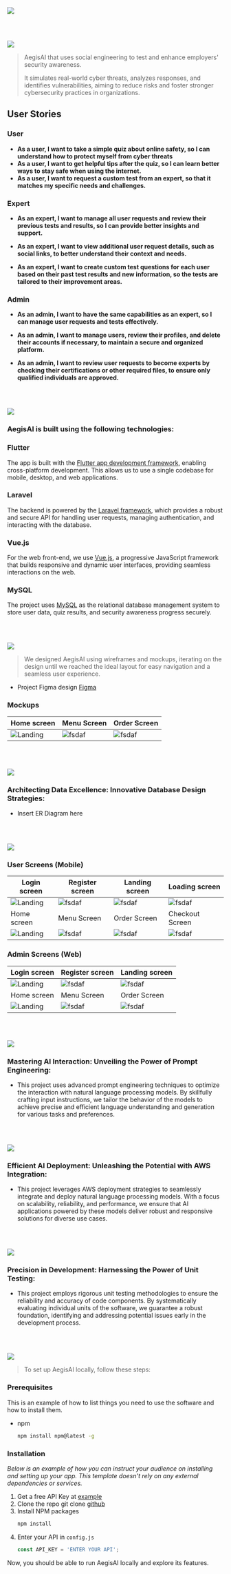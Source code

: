 <img src="./readme/title1.svg"/>

<br><br>

<!-- project philosophy -->
<img src="./readme/title2.svg"/>

> AegisAI that uses social engineering to test and enhance employers' security awareness.
>
>  It simulates real-world cyber threats, analyzes responses, and identifies vulnerabilities, aiming to reduce risks and foster stronger cybersecurity practices in organizations.

## User Stories
### User
- **As a user, I want to take a simple quiz about online safety, so I can understand how to protect myself from cyber threats**
- **As a user, I want to get helpful tips after the quiz, so I can learn better ways to stay safe when using the internet.**
- **As a user, I want to request a custom test from an expert, so that it matches my specific needs and challenges.**

### Expert
- **As an expert, I want to manage all user requests and review their previous tests and results, so I can provide better insights and support.**

- **As an expert, I want to view additional user request details, such as social links, to better understand their context and needs.**

- **As an expert, I want to create custom test questions for each user based on their past test results and new information, so the tests are tailored to their improvement areas.**

### Admin
- **As an admin, I want to have the same capabilities as an expert, so I can manage user requests and tests effectively.**

- **As an admin, I want to manage users, review their profiles, and delete their accounts if necessary, to maintain a secure and organized platform.**

- **As an admin, I want to review user requests to become experts by checking their certifications or other required files, to ensure only qualified individuals are approved.**

<br><br>
<!-- Tech stack -->
<img src="./readme/title3.svg"/>

###  AegisAI is built using the following technologies:

### Flutter
The app is built with the [Flutter app development framework](https://flutter.dev/), enabling cross-platform development. This allows us to use a single codebase for mobile, desktop, and web applications.

### Laravel
The backend is powered by the [Laravel framework](https://laravel.com/), which provides a robust and secure API for handling user requests, managing authentication, and interacting with the database.

### Vue.js
For the web front-end, we use [Vue.js](https://vuejs.org/), a progressive JavaScript framework that builds responsive and dynamic user interfaces, providing seamless interactions on the web.

### MySQL
The project uses [MySQL](https://www.mysql.com/) as the relational database management system to store user data, quiz results, and security awareness progress securely.


<br><br>
<!-- UI UX -->
<img src="./readme/title4.svg"/>


> We designed AegisAI using wireframes and mockups, iterating on the design until we reached the ideal layout for easy navigation and a seamless user experience.

- Project Figma design [Figma](https://www.figma.com/design/OSIpVHQafWlkto6pnhEM7t/Final-Project?node-id=0-1&t=LCd9DlfpPxIjU8cO-1)


### Mockups
| Home screen  | Menu Screen | Order Screen |
| ---| ---| ---|
| ![Landing](./readme/demo/1440x1024.png) | ![fsdaf](./readme/demo/1440x1024.png) | ![fsdaf](./readme/demo/1440x1024.png) |

<br><br>

<!-- Database Design -->
<img src="./readme/title5.svg"/>

###  Architecting Data Excellence: Innovative Database Design Strategies:

- Insert ER Diagram here


<br><br>


<!-- Implementation -->
<img src="./readme/title6.svg"/>


### User Screens (Mobile)
| Login screen  | Register screen | Landing screen | Loading screen |
| ---| ---| ---| ---|
| ![Landing](https://placehold.co/900x1600) | ![fsdaf](https://placehold.co/900x1600) | ![fsdaf](https://placehold.co/900x1600) | ![fsdaf](https://placehold.co/900x1600) |
| Home screen  | Menu Screen | Order Screen | Checkout Screen |
| ![Landing](https://placehold.co/900x1600) | ![fsdaf](https://placehold.co/900x1600) | ![fsdaf](https://placehold.co/900x1600) | ![fsdaf](https://placehold.co/900x1600) |

### Admin Screens (Web)
| Login screen  | Register screen |  Landing screen |
| ---| ---| ---|
| ![Landing](./readme/demo/1440x1024.png) | ![fsdaf](./readme/demo/1440x1024.png) | ![fsdaf](./readme/demo/1440x1024.png) |
| Home screen  | Menu Screen | Order Screen |
| ![Landing](./readme/demo/1440x1024.png) | ![fsdaf](./readme/demo/1440x1024.png) | ![fsdaf](./readme/demo/1440x1024.png) |

<br><br>


<!-- Prompt Engineering -->
<img src="./readme/title7.svg"/>

###  Mastering AI Interaction: Unveiling the Power of Prompt Engineering:

- This project uses advanced prompt engineering techniques to optimize the interaction with natural language processing models. By skillfully crafting input instructions, we tailor the behavior of the models to achieve precise and efficient language understanding and generation for various tasks and preferences.

<br><br>

<!-- AWS Deployment -->
<img src="./readme/title8.svg"/>

###  Efficient AI Deployment: Unleashing the Potential with AWS Integration:

- This project leverages AWS deployment strategies to seamlessly integrate and deploy natural language processing models. With a focus on scalability, reliability, and performance, we ensure that AI applications powered by these models deliver robust and responsive solutions for diverse use cases.

<br><br>

<!-- Unit Testing -->
<img src="./readme/title9.svg"/>

###  Precision in Development: Harnessing the Power of Unit Testing:

- This project employs rigorous unit testing methodologies to ensure the reliability and accuracy of code components. By systematically evaluating individual units of the software, we guarantee a robust foundation, identifying and addressing potential issues early in the development process.

<br><br>


<!-- How to run -->
<img src="./readme/title10.svg"/>

> To set up AegisAI locally, follow these steps:

### Prerequisites

This is an example of how to list things you need to use the software and how to install them.
* npm
  ```sh
  npm install npm@latest -g
  ```

### Installation

_Below is an example of how you can instruct your audience on installing and setting up your app. This template doesn't rely on any external dependencies or services._

1. Get a free API Key at [example](https://example.com)
2. Clone the repo
   git clone [github](https://github.com/your_username_/Project-Name.git)
3. Install NPM packages
   ```sh
   npm install
   ```
4. Enter your API in `config.js`
   ```js
   const API_KEY = 'ENTER YOUR API';
   ```

Now, you should be able to run AegisAI locally and explore its features.